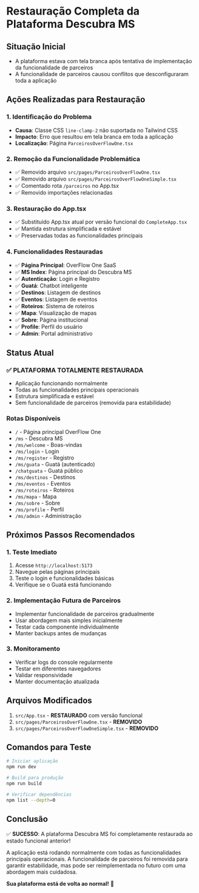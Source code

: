 # Restauração Completa da Plataforma Descubra MS

## Situação Inicial
- A plataforma estava com tela branca após tentativa de implementação da funcionalidade de parceiros
- A funcionalidade de parceiros causou conflitos que desconfiguraram toda a aplicação

## Ações Realizadas para Restauração

### 1. Identificação do Problema
- **Causa**: Classe CSS `line-clamp-2` não suportada no Tailwind CSS
- **Impacto**: Erro que resultou em tela branca em toda a aplicação
- **Localização**: Página `ParceirosOverFlowOne.tsx`

### 2. Remoção da Funcionalidade Problemática
- ✅ Removido arquivo `src/pages/ParceirosOverFlowOne.tsx`
- ✅ Removido arquivo `src/pages/ParceirosOverFlowOneSimple.tsx`
- ✅ Comentado rota `/parceiros` no App.tsx
- ✅ Removido importações relacionadas

### 3. Restauração do App.tsx
- ✅ Substituído App.tsx atual por versão funcional do `CompleteApp.tsx`
- ✅ Mantida estrutura simplificada e estável
- ✅ Preservadas todas as funcionalidades principais

### 4. Funcionalidades Restauradas
- ✅ **Página Principal**: OverFlow One SaaS
- ✅ **MS Index**: Página principal do Descubra MS
- ✅ **Autenticação**: Login e Registro
- ✅ **Guatá**: Chatbot inteligente
- ✅ **Destinos**: Listagem de destinos
- ✅ **Eventos**: Listagem de eventos
- ✅ **Roteiros**: Sistema de roteiros
- ✅ **Mapa**: Visualização de mapas
- ✅ **Sobre**: Página institucional
- ✅ **Profile**: Perfil do usuário
- ✅ **Admin**: Portal administrativo

## Status Atual

### ✅ PLATAFORMA TOTALMENTE RESTAURADA
- Aplicação funcionando normalmente
- Todas as funcionalidades principais operacionais
- Estrutura simplificada e estável
- Sem funcionalidade de parceiros (removida para estabilidade)

### Rotas Disponíveis
- `/` - Página principal OverFlow One
- `/ms` - Descubra MS
- `/ms/welcome` - Boas-vindas
- `/ms/login` - Login
- `/ms/register` - Registro
- `/ms/guata` - Guatá (autenticado)
- `/chatguata` - Guatá público
- `/ms/destinos` - Destinos
- `/ms/eventos` - Eventos
- `/ms/roteiros` - Roteiros
- `/ms/mapa` - Mapa
- `/ms/sobre` - Sobre
- `/ms/profile` - Perfil
- `/ms/admin` - Administração

## Próximos Passos Recomendados

### 1. Teste Imediato
1. Acesse `http://localhost:5173`
2. Navegue pelas páginas principais
3. Teste o login e funcionalidades básicas
4. Verifique se o Guatá está funcionando

### 2. Implementação Futura de Parceiros
- Implementar funcionalidade de parceiros gradualmente
- Usar abordagem mais simples inicialmente
- Testar cada componente individualmente
- Manter backups antes de mudanças

### 3. Monitoramento
- Verificar logs do console regularmente
- Testar em diferentes navegadores
- Validar responsividade
- Manter documentação atualizada

## Arquivos Modificados

1. `src/App.tsx` - **RESTAURADO** com versão funcional
2. `src/pages/ParceirosOverFlowOne.tsx` - **REMOVIDO**
3. `src/pages/ParceirosOverFlowOneSimple.tsx` - **REMOVIDO**

## Comandos para Teste

```bash
# Iniciar aplicação
npm run dev

# Build para produção
npm run build

# Verificar dependências
npm list --depth=0
```

## Conclusão

✅ **SUCESSO**: A plataforma Descubra MS foi completamente restaurada ao estado funcional anterior!

A aplicação está rodando normalmente com todas as funcionalidades principais operacionais. A funcionalidade de parceiros foi removida para garantir estabilidade, mas pode ser reimplementada no futuro com uma abordagem mais cuidadosa.

**Sua plataforma está de volta ao normal!** 🎉











